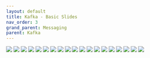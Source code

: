 ```yaml
---
layout: default
title: Kafka - Basic Slides
nav_order: 3
grand_parent: Messaging
parent: Kafka
---
```

![](/images/messaging/kafka/basic-01.png)
![](/images/messaging/kafka/basic-02.png)
![](/images/messaging/kafka/basic-03.png)
![](/images/messaging/kafka/basic-04.png)
![](/images/messaging/kafka/basic-05.png)
![](/images/messaging/kafka/basic-06.png)
![](/images/messaging/kafka/basic-07.png)
![](/images/messaging/kafka/basic-08.png)
![](/images/messaging/kafka/basic-09.png)
![](/images/messaging/kafka/basic-10.png)
![](/images/messaging/kafka/basic-11.png)
![](/images/messaging/kafka/basic-12.png)
![](/images/messaging/kafka/basic-13.png)
![](/images/messaging/kafka/basic-14.png)
![](/images/messaging/kafka/basic-15.png)
![](/images/messaging/kafka/basic-16.png)
![](/images/messaging/kafka/basic-17.png)
![](/images/messaging/kafka/basic-18.png)
![](/images/messaging/kafka/basic-19.png)
